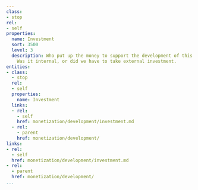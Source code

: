 ```yaml
---
class:
- stop
rel:
- self
properties:
  name: Investment
  sort: 3500
  level: 3
  description: Who put up the money to support the development of this API resource?
    Was it internal, or did we have to take external investment.
entities:
- class:
  - stop
  rel:
  - self
  properties:
    name: Investment
  links:
  - rel:
    - self
    href: monetization/development/investment.md
  - rel:
    - parent
    href: monetization/development/
links:
- rel:
  - self
  href: monetization/development/investment.md
- rel:
  - parent
  href: monetization/development/
...
```

